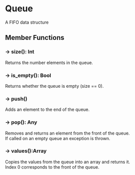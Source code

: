 # Queue

A FIFO data structure

## Member Functions

### -> size(): Int

Returns the number elements in the queue.

### -> is_empty(): Bool

Returns whether the queue is empty (size == 0).

### -> push()

Adds an element to the end of the queue.

### -> pop(): Any

Removes and returns an element from the front of the queue.  
If called on an empty queue an exception is thrown.

### -> values():Array

Copies the values from the queue into an array and returns it.  
Index 0 corresponds to the front of the queue.

